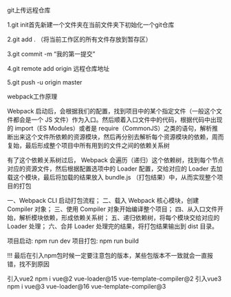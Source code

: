 
git上传远程仓库

1.git init首先新建一个文件夹在当前文件夹下初始化一个git仓库

2.git add . （将当前工作区的所有文件存放到暂存区）

3.git commit -m “我的第一提交”

4.git remote add origin 远程仓库地址

5.git push -u origin master

webpack工作原理

Webpack 启动后，会根据我们的配置，找到项目中的某个指定文件（一般这个文件都会是一个 JS 文件）作为入口。然后顺着入口文件中的代码，根据代码中出现的 import（ES Modules）或者是 
require（CommonJS）之类的语句，解析推断出来这个文件所依赖的资源模块，然后再分别去解析每个资源模块的依赖，周而复始，最后形成整个项目中所有用到的文件之间的依赖关系树

有了这个依赖关系树过后， Webpack 会遍历（递归）这个依赖树，找到每个节点对应的资源文件，然后根据配置选项中的 Loader 配置，交给对应的 Loader 去加载这个模块，最后将加载的结果放入 bundle.js
（打包结果）中，从而实现整个项目的打包

  一、Webpack CLI 启动打包流程；
  二、载入 Webpack 核心模块，创建 Compiler 对象；
  三、使用 Compiler 对象开始编译整个项目；
  四、从入口文件开始，解析模块依赖，形成依赖关系树；
  五、递归依赖树，将每个模块交给对应的 Loader 处理；
  六、合并 Loader 处理完的结果，将打包结果输出到 dist 目录。

项目启动:
  npm run dev
项目打包:
  npm run build

!!! 最后在引入npm包时候一定要注意包的版本，某些包版本不一致就会一直报错，找不到原因

引入vue2 npm i vue@2 vue-loader@15 vue-template-compiler@2
引入vue3 npm i vue@3 vue-loader@16 vue-template-compiler@3